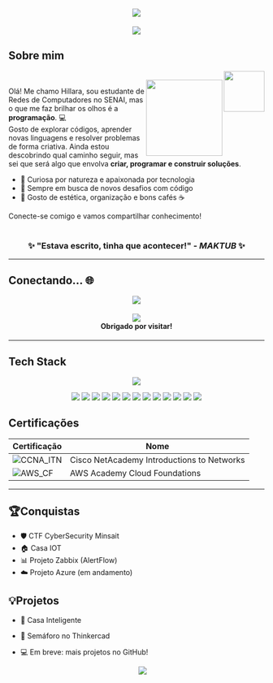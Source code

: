 <h1 align="center">
<img src="https://capsule-render.vercel.app/api?type=blur&height=330&color=8F00FF&text=Hillara%20Felizardo%20シ&section=header&reversal=false&textBg=false&fontSize=40&fontAlign=51&fontAlignY=50&animation=twinkling&rotate=0&fontColor=c8a2c8&descAlignY=62">
</h1>

<p align="center">
  <img src="https://readme-typing-svg.herokuapp.com?font=Orbitron&size=24&pause=1000&color=CA9DFF&center=true&width=435&lines=Software+Developer+%7C+Sysadmin">
</p>

## Sobre mim

<img align="right" height="80" src="https://i.pinimg.com/736x/4d/e7/5e/4de75e2455a7e9bd7a2839d7cd23ea3b.jpg">
   <br>
<img align="right" height="150" src="https://i.pinimg.com/736x/38/35/90/383590d5c08309022e9e5b89c845d3f8.jpg">

Olá! Me chamo Hillara, sou estudante de Redes de Computadores no SENAI, mas o que me faz brilhar os olhos é a **programação**. 💻  
Gosto de explorar códigos, aprender novas linguagens e resolver problemas de forma criativa. Ainda estou descobrindo qual caminho seguir, mas sei que será algo que envolva **criar, programar e construir soluções**.

- 💜 Curiosa por natureza e apaixonada por tecnologia
- 🔎 Sempre em busca de novos desafios com código
- 🌸 Gosto de estética, organização e bons cafés ☕

Conecte-se comigo e vamos compartilhar conhecimento!
<br><br>

<h3 align="center">✨ "Estava escrito, tinha que acontecer!" - <i>MAKTUB</i> ✨</h3>

---

  ## Conectando... 🌐

  <p align="center">
  <a href="https://www.linkedin.com/in/hillararf/"><img src="https://custom-icon-badges.demolab.com/badge/LinkedIn-0A66C2?logo=linkedin-white&logoColor=fff"></a>
  </p>

   <h4 align="center">
     <div>
       <img src="https://komarev.com/ghpvc/?username=hillarafelizardo">
     </div>
    Obrigado por visitar!
  </h4>

  ---
  
## Tech Stack

<p align="center">
<img src="https://skillicons.dev/icons?i=aws,azure,cpp,debian,git,github,grafana,html,kali,linux,nginx,powershell,py,vscode,">
</p>
<p align="center">
<img src="https://img.shields.io/badge/ChatGPT-74aa9c?logo=openai&logoColor=white">
<img src="https://img.shields.io/badge/Mega-%23D90007.svg?logo=mega&logoColor=white">
<img src="https://img.shields.io/badge/Google%20Drive-4285F4?logo=googledrive&logoColor=fff">
  <img src="https://img.shields.io/badge/AWS-%23FF9900.svg?logo=amazon-web-services&logoColor=white">
  <img src="https://custom-icon-badges.demolab.com/badge/Microsoft%20Azure-0089D6?logo=msazure&logoColor=white">
  <img src="https://custom-icon-badges.demolab.com/badge/Visual%20Studio%20Code-0078d7.svg?logo=vsc&logoColor=white">
  <img src="https://img.shields.io/badge/Trello-0052CC?logo=trello&logoColor=fff">
  <img src="https://img.shields.io/badge/MariaDB-003545?logo=mariadb&logoColor=white">
  <img src="https://img.shields.io/badge/Canva-%2300C4CC.svg?&logo=Canva&logoColor=white">
   <img src="https://img.shields.io/badge/Notion-000?logo=notion&logoColor=fff">
    <img src="https://img.shields.io/badge/Kali%20Linux-557C94?logo=kalilinux&logoColor=fff">
     <img src="https://img.shields.io/badge/Linux-FCC624?logo=linux&logoColor=black">
     <img src="https://custom-icon-badges.demolab.com/badge/Windows-0078D6?logo=windows11&logoColor=white">
   
</p>

## Certificações

| Certificação | Nome |
| --- | --- |
| ![CCNA_ITN](https://img.shields.io/badge/CISCO_Introduction_To_Networks-t?style=plastic&logo=cisco&color=black) | Cisco NetAcademy Introductions to Networks |
| ![AWS_CF](https://img.shields.io/badge/_-AWS_Academy_Cloud_Foundations-t?style=plastic&logo=amazonwebservices&logoColor=yellow&labelColor=black&color=white) | AWS Academy Cloud Foundations |

---

## 🏆Conquistas 

- 🛡️ CTF CyberSecurity Minsait  
- 🏠 Casa IOT  
- 📊 Projeto Zabbix (AlertFlow)  
- ☁️ Projeto Azure (em andamento)

## 💡Projetos 
- 🔌 Casa Inteligente  
- 🚦 Semáforo no Thinkercad  
- 💻 Em breve: mais projetos no GitHub!

  <p align="center">
  <img src="https://github-readme-streak-stats.herokuapp.com?user=hillarafelizardo&theme=modern-lilac2&short_numbers=true&mode=weekly">
  </p>

